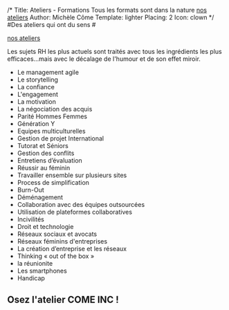/*
Title: Ateliers - Formations
Tous les formats sont dans la nature
[nos ateliers](ateliers)
Author: Michèle Côme
Template: lighter
Placing: 2
Icon: clown
*/
#Des ateliers qui ont du sens #

[nos ateliers](ateliers)

Les sujets RH les plus actuels sont traités avec tous les ingrédients les plus efficaces...mais avec le décalage de l'humour et de son effet miroir.

- Le management agile
- Le storytelling
- La confiance
- L'engagement
- La motivation
- La négociation des acquis
- Parité Hommes Femmes
- Génération Y
- Equipes multiculturelles
- Gestion de projet International
- Tutorat et Séniors
- Gestion des conflits
- Entretiens d’évaluation
- Réussir au féminin
- Travailler ensemble sur plusieurs sites
- Process de simplification
- Burn-Out
- Déménagement
- Collaboration avec des équipes outsourcées
- Utilisation de plateformes collaboratives
- Incivilités
- Droit et technologie
- Réseaux sociaux et avocats
- Réseaux féminins d'entreprises
- La création d’entreprise et les réseaux
- Thinking « out of the box »
- la réunionite
- Les smartphones
- Handicap

## Osez l'atelier COME INC ! ##